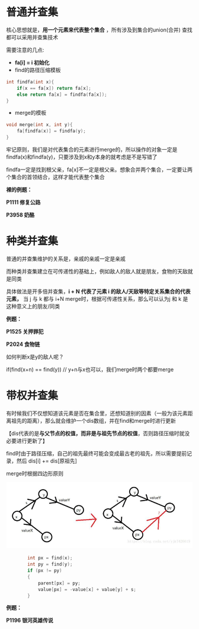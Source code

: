 # 普通并查集

核心思想就是，**用一个元素来代表整个集合** ，所有涉及到集合的union(合并) 查找 都可以采用并查集技术

需要注意的几点:

* **fa[i] = i  初始化**
* find的路径压缩模板

```cpp
int findfa(int x){
    if(x == fa[x]) return fa[x];
    else return fa[x] = findfa(fa[x]);
}
```

* merge的模板

```cpp
void merge(int x, int y){
    fa[findfa(x)] = findfa(y);
}
```

牢记原则，我们是对代表集合的元素进行merge的，所以操作的对象一定是findfa(x)和findfa(y)，只要涉及到x和y本身的就考虑是不是写错了

findfa一定是找到根父亲，fa[x]不一定是根父亲。想象合并两个集合，一定要让两个集合的首领结合，这样才能代表整个集合

**裸的例题：**

**P1111 修复公路**

**P3958 奶酪**

# 种类并查集

普通的并查集维护的关系是，亲戚的亲戚一定是亲戚

而种类并查集建立在可传递性的基础上，例如敌人的敌人就是朋友，食物的天敌就是同类

具体做法是开多倍并查集，**i + N 代表了元素 i 的敌人/天敌等特定关系集合的代表元素，** 当 j 与 k 都与 i+N merge时，根据可传递性关系，那么可以认为j 和 k 是这种意义上的朋友/同类

**例题：**

**P1525 关押罪犯**

**P2024 食物链**



如何判断x是y的敌人呢？ 

if(find(x+n) == find(y))  // y+n与x也可以，我们merge时两个都要merge



# 带权并查集

有时候我们不仅想知道该元素是否在集合里，还想知道别的因素（一般为该元素距离祖先的距离），那么就会维护一个dis数组，并在find和merge时进行更新

【dis代表的是**与父节点的权值，而非是与祖先节点的权值**，否则路径压缩时就没必要进行更新了】

find时由于路径压缩，自己的祖先最终可能会变成最古老的祖先，所以需要提前记录，然后 dis[i] += dis[原祖先]

merge时根据四边形原则

<img src="summary.assets/image-20220420160144103.png" alt="image-20220420160144103" style="zoom:67%;" /> 

```cpp
		int px = find(x);
		int py = find(y);
		if (px != py)
		{
			parent[px] = py;
			value[px] = -value[x] + value[y] + s;
		}
```

**例题：**

**P1196 银河英雄传说** 